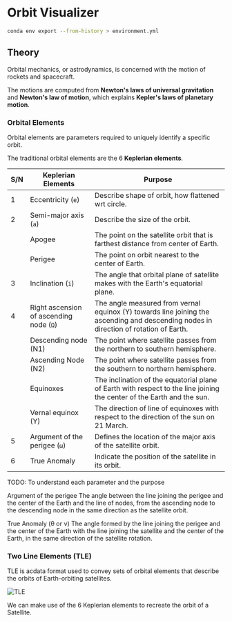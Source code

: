 # Orbit Visualizer

```bash
conda env export --from-history > environment.yml
```

## Theory

Orbital mechanics, or astrodynamics, is concerned with the motion of rockets and spacecraft.

The motions are computed from **Newton's laws of universal gravitation** and **Newton's law of motion**, which explains **Kepler's laws of planetary motion**.

### Orbital Elements

Orbital elements are parameters required to uniquely identify a specific orbit.

The traditional orbital elements are the 6 **Keplerian elements**.

| S/N | Keplerian Elements                      | Purpose                                                                                                                               |
| --- | --------------------------------------- | ------------------------------------------------------------------------------------------------------------------------------------- |
| 1   | Eccentricity (`e`)                      | Describe shape of orbit, how flattened wrt circle.                                                                                    |
| 2   | Semi-major axis (`a`)                   | Describe the size of the orbit.                                                                                                       |
|     | Apogee                                  | The point on the satellite orbit that is farthest distance from center of Earth.                                                      |
|     | Perigee                                 | The point on orbit nearest to the center of Earth.                                                                                    |
| 3   | Inclination (`i`)                       | The angle that orbital plane of satellite makes with the Earth's equatorial plane.                                                    |
| 4   | Right ascension of ascending node (`Ω`) | The angle measured from vernal equinox (Y) towards line joining the ascending and descending nodes in direction of rotation of Earth. |
|     | Descending node (N1)                    | The point where satellite passes from the northern to southern hemisphere.                                                            |
|     | Ascending Node (N2)                     | The point where satellite passes from the southern  to  northern hemisphere.                                                          |
|     | Equinoxes                               | The inclination of the equatorial plane of Earth with respect to the line joining the center of the Earth and the sun.                |
|     | Vernal equinox (Y)                      | The direction of line of equinoxes with respect to the direction of the sun on 21 March.                                              |
| 5   | Argument of the perigee (`ω`)           | Defines the location of the major axis of the satellite orbit.                                                                        |
| 6   | True Anomaly                            | Indicate the position of the satellite in its orbit.                                                                                  |

TODO: To understand each parameter and the purpose

Argument of the perigee
The angle between the line joining the perigee and the center of the Earth and the line of nodes, from the ascending node to the descending node in the same direction as the satellite orbit.

True Anomaly (θ or ν)
The angle formed by the line joining the perigee and the center of the Earth with the line joining the satellite and the center of the Earth, in the same direction of the satellite rotation.

### Two Line Elements (TLE)

TLE is acdata format used to convey sets of orbital elements that describe the orbits of Earth-orbiting satellites.

![TLE](https://th.bing.com/th/id/R.5edfe99a12df6e20a941cb7f177ad940?rik=9j6Xjc8aLf74dA&riu=http%3a%2f%2fwww.lesa.biz%2f_%2frsrc%2f1587441572390%2fspace-technology%2fsatellite%2forbital-elements%2fTLE.JPG&ehk=rERUVNWd%2buxNePdRagkLDcqtFJSGI5bWuTpPlgiEy6M%3d&risl=&pid=ImgRaw&r=0)

We can make use of the 6 Keplerian elements to recreate the orbit of a Satellite.
